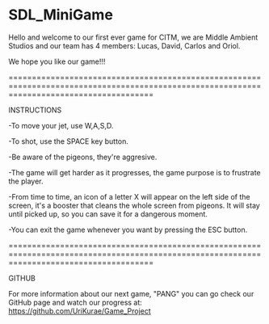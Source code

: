 # SDL_MiniGame

Hello and welcome to our first ever game for CITM, we are Middle Ambient Studios and our team has 4 members: Lucas, David, Carlos and Oriol.

We hope you like our game!!! 

===========================================================================================================================================

INSTRUCTIONS

-To move your jet, use W,A,S,D.

-To shot, use the SPACE key button.

-Be aware of the pigeons, they're aggresive.

-The game will get harder as it progresses, the game purpose is to frustrate the player.

-From time to time, an icon of a letter X will appear on the left side of the screen, it's a booster that cleans the whole screen from pigeons. It will stay until
picked up, so you can save it for a dangerous moment.

-You can exit the game whenever you want by pressing the ESC button.

===========================================================================================================================================

GITHUB

For more information about our next game, "PANG" you can go check our GitHub page and watch our progress at: https://github.com/UriKurae/Game_Project

